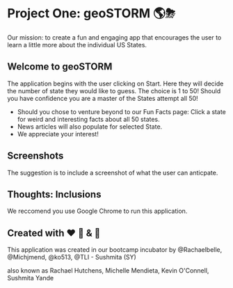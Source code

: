 # Project One: geoSTORM 🌎⛈

Our mission: to create a fun and engaging app that encourages the user to learn a little more about the individual US States.

## Welcome to geoSTORM

The application begins with the user clicking on Start. Here they will decide the number of state they would like to guess.
The choice is 1 to 50!  Should you have confidence you are a master of the States attempt all 50!

* Should you chose to venture beyond to our Fun Facts page: Click a state for weird and interesting facts about all 50 states.
* News articles will also populate for selected State.
* We appreciate your interest!

## Screenshots

The suggestion is to include a screenshot of what the user can anticpate. 

## Thoughts: Inclusions

We reccomend you use Google Chrome to run this application.

## Created with ❤️ 🧨 & 🍾

This application was created in our bootcamp incubator by @Rachaelbelle, @Michjmend, @ko513, @TLI - Sushmita (SY)

also known as Rachael Hutchens, Michelle Mendieta, Kevin O'Connell, Sushmita Yande

